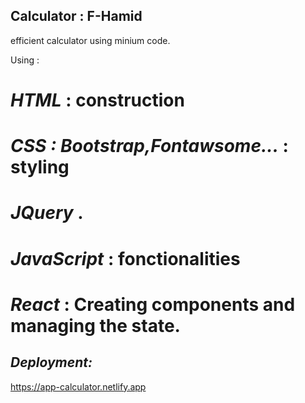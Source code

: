 ## Calculator : F-Hamid

efficient calculator using minium code.

Using :

# _HTML_ : construction

# _CSS : Bootstrap,Fontawsome..._ : styling

# _JQuery_  .

# _JavaScript_ : fonctionalities

# _React_ : Creating components and managing the state.


## _Deployment:_

[https://app-calculator.netlify.app ](https://spayoutube-search.netlify.app)
